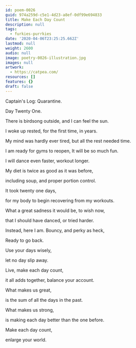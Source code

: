 ```yaml
---
id: poem-0026
guid: 974a259d-c5e1-4d23-a8ef-0df99e694833
title: Make Each Day Count
description: null
tags:
  - furkies-purrkies
date: '2020-04-06T23:25:25.662Z'
lastmod: null
weight: 2600
audio: null
image: poetry-0026-illustration.jpg
images: null
artwork:
  - https://catpea.com/
resources: []
features: {}
draft: false
---
```


Captain's Log: Quarantine.

Day Twenty One.

There is birdsong outside, and I can feel the sun.

I woke up rested, for the first time, in years.

My mind was hardly ever tired, but all the rest needed time.

I am ready for gyms to reopen, It will be so much fun.

I will dance even faster, workout longer.

My diet is twice as good as it was before,

including soup, and proper portion control.

It took twenty one days,

for my body to begin recovering from my workouts.

What a great sadness it would be, to wish now,

that I should have danced, or tried harder.

Instead, here I am. Bouncy, and perky as heck,

Ready to go back.

Use your days wisely,

let no day slip away.

Live, make each day count,

it all adds together, balance your account.

What makes us great,

is the sum of all the days in the past.

What makes us strong,

is making each day better than the one before.

Make each day count,

enlarge your world.
